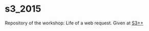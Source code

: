 # s3_2015

Repository of the workshop: Life of a web request. Given at [S3++](http://drustvo-evo.hr/s3/)
